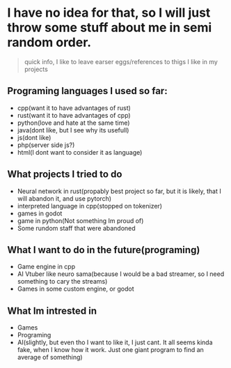 # I have no idea for that, so I will just throw some stuff about me in semi random order.
> quick info, I like to leave earser eggs/references to thigs I like in my projects 
## Programing languages I used so far: 
- cpp(want it to have advantages of rust)
- rust(want it to have advantages of cpp)
- python(love and hate at the same time)
- java(dont like, but I see why its usefull)
- js(dont like)
- php(server side js?)
- html(I dont want to consider it as language)
## What projects I tried to do
- Neural network in rust(propably best project so far, but it is likely, that I will abandon it, and use pytorch)
- interpreted language in cpp(stopped on tokenizer)
- games in godot
- game in python(Not something Im proud of)
- Some rundom staff that were abandoned
## What I want to do in the future(programing)
- Game engine in cpp
- AI Vtuber like neuro sama(because I would be a bad streamer, so I need something to cary the streams)
- Games in some custom engine, or godot
## What Im intrested in
- Games
- Programing
- AI(slightly, but even tho I want to like it, I just cant. It all seems kinda fake, when I know how it work. Just one giant program to find an average of something)
